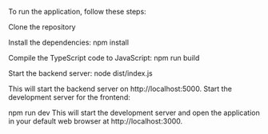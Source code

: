 To run the application, follow these steps:

Clone the repository

Install the dependencies:
npm install

Compile the TypeScript code to JavaScript:
npm run build

Start the backend server:
node dist/index.js

This will start the backend server on http://localhost:5000.
Start the development server for the frontend:

npm run dev
This will start the development server and open the application in your default web browser at http://localhost:3000.
